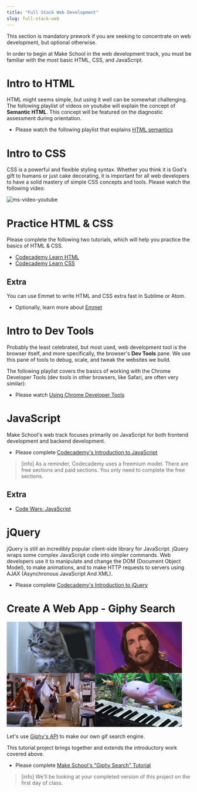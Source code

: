 ```yaml
---
title: "Full Stack Web Development"
slug: full-stack-web
---
```


This section is mandatory prework if you are seeking to concentrate on web development, but optional otherwise.

In order to begin at Make School in the web development track, you must be familiar with the most basic HTML, CSS, and JavaScript.

# Intro to HTML

HTML might seems simple, but using it well can be somewhat challenging. The following playlist of videos on youtube will explain the concept of **Semantic HTML**. This concept will be featured on the diagnostic assessment during orientation.

* Please watch the following playlist that explains [HTML semantics](https://www.youtube.com/watch?v=fcZ_dx1rf5U&list=PLWjCJDeWfDdc0Sp_DinOWnodw3KnWCwc1)

# Intro to CSS

CSS is a powerful and flexible styling syntax. Whether you think it is God's gift to humans or just cake decorating, it is important for all web developers to have a solid mastery of simple CSS concepts and tools. Please watch the following video:

![ms-video-youtube](https://www.youtube.com/watch?v=0afZj1G0BIE)

# Practice HTML & CSS

Please complete the following two tutorials, which will help you practice the basics of HTML & CSS.

* [Codecademy Learn HTML](https://www.codecademy.com/learn/learn-html)
* [Codecademy Learn CSS](https://www.codecademy.com/learn/learn-css)

## Extra

You can use Emmet to write HTML and CSS extra fast in Sublime or Atom.

* Optionally, learn more about [Emmet](https://www.youtube.com/watch?v=BQurqKG6nGY)

# Intro to Dev Tools

Probably the least celebrated, but most used, web development tool is the browser itself, and more specifically, the browser's **Dev Tools** pane. We use this pane of tools to debug, scale, and tweak the websites we build.

The following playlist covers the basics of working with the Chrome Developer Tools (dev tools in other browsers, like Safari, are often very similar):

* Please watch [Using Chrome Developer Tools](https://www.youtube.com/watch?v=nV9PLPFTnkE&list=PLfdtiltiRHWEQ6wtGVC57qrlRtQPyylya)

# JavaScript

Make School's web track focuses primarily on JavaScript for both frontend development and backend development.

* Please complete [Codecademy's Introduction to JavaScript](https://www.codecademy.com/learn/introduction-to-javascript)

>[info]
As a reminder, Codecademy uses a freemium model. There are free sections and paid sections. You only need to complete the free sections.

## Extra

* [Code Wars: JavaScript](https://www.codewars.com/?language=javascript)

# jQuery

jQuery is still an incredibly popular client-side library for JavaScript. jQuery wraps some complex JavaScript code into simpler commands. Web developers use it to manipulate and change the DOM (Document Object Model), to make animations, and to make HTTP requests to servers using AJAX (Asynchronous JavaScript And XML).

* Please complete [Codecademy's Introduction to jQuery](https://www.codecademy.com/learn/learn-jquery)

# Create A Web App - Giphy Search

![giphy](assets/giphy.gif)

Let's use [Giphy's API](https://developers.giphy.com/docs/) to make our own gif search engine.

This tutorial project brings together and extends the introductory work covered above.

* Please complete [Make School's "Giphy Search" Tutorial](https://www.makeschool.com/online-courses/tutorials/giphy-search-app-with-node-js/your-node-environment)

>[info]
We'll be looking at your completed version of this project on the first day of class.
